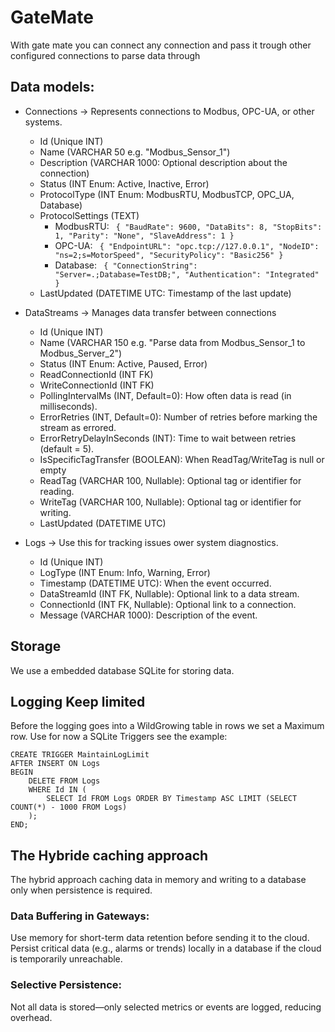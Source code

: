 # GateMate
With gate mate you can connect any connection and pass it trough other configured connections to parse data through

## Data models:
- Connections -> Represents connections to Modbus, OPC-UA, or other systems.
  - Id (Unique INT)
  - Name (VARCHAR 50 e.g. "Modbus_Sensor_1")
  - Description (VARCHAR 1000: Optional description about the connection)
  - Status (INT Enum: Active, Inactive, Error)
  - ProtocolType (INT Enum: ModbusRTU, ModbusTCP, OPC_UA, Database)
  - ProtocolSettings (TEXT)
    - ModbusRTU: ```
      {
        "BaudRate": 9600,
        "DataBits": 8,
        "StopBits": 1,
        "Parity": "None",
        "SlaveAddress": 1
      }```
    - OPC-UA: ```
      {
        "EndpointURL": "opc.tcp://127.0.0.1",
        "NodeID": "ns=2;s=MotorSpeed",
        "SecurityPolicy": "Basic256"
      }```
    - Database: ```
      {
        "ConnectionString": "Server=.;Database=TestDB;",
        "Authentication": "Integrated"
      }```
  - LastUpdated (DATETIME UTC: Timestamp of the last update)
    
- DataStreams -> Manages data transfer between connections
  - Id (Unique INT)
  - Name (VARCHAR 150 e.g. "Parse data from Modbus_Sensor_1 to Modbus_Server_2")
  - Status (INT Enum: Active, Paused, Error)
  - ReadConnectionId (INT FK)
  - WriteConnectionId (INT FK)
  - PollingIntervalMs (INT, Default=0): How often data is read (in milliseconds).
  - ErrorRetries (INT, Default=0): Number of retries before marking the stream as errored.
  - ErrorRetryDelayInSeconds (INT): Time to wait between retries (default = 5).
  - IsSpecificTagTransfer (BOOLEAN): When ReadTag/WriteTag is null or empty
  - ReadTag (VARCHAR 100, Nullable): Optional tag or identifier for reading.
  - WriteTag (VARCHAR 100, Nullable): Optional tag or identifier for writing.
  - LastUpdated (DATETIME UTC)
    
- Logs -> Use this for tracking issues ower system diagnostics.
  - Id (Unique INT)
  - LogType (INT Enum: Info, Warning, Error)
  - Timestamp (DATETIME UTC): When the event occurred.
  - DataStreamId (INT FK, Nullable): Optional link to a data stream.
  - ConnectionId (INT FK, Nullable): Optional link to a connection.
  - Message (VARCHAR 1000): Description of the event.

## Storage
We use a embedded database SQLite for storing data.

## Logging Keep limited
Before the logging goes into a WildGrowing table in rows we set a Maximum row.
Use for now a SQLite Triggers see the example: 
```
CREATE TRIGGER MaintainLogLimit
AFTER INSERT ON Logs
BEGIN
    DELETE FROM Logs
    WHERE Id IN (
        SELECT Id FROM Logs ORDER BY Timestamp ASC LIMIT (SELECT COUNT(*) - 1000 FROM Logs)
    );
END;
```

## The Hybride caching approach
The hybrid approach caching data in memory and writing to a database only when persistence is required.

### Data Buffering in Gateways:
Use memory for short-term data retention before sending it to the cloud.
Persist critical data (e.g., alarms or trends) locally in a database if the cloud is temporarily unreachable.

### Selective Persistence:
Not all data is stored—only selected metrics or events are logged, reducing overhead.


